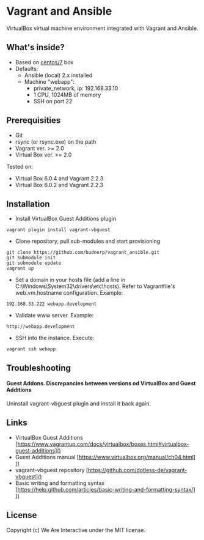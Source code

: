 # Vagrant and Ansible
VirtualBox virtual machine environment integrated with Vagrant and Ansible.

## What's inside?
- Based on [centos/7](https://app.vagrantup.com/centos/boxes/7) box
- Defaults: 
    - Ansible (local) 2.x installed 
    - Machine "webapp":
        - private_network, ip: 192.168.33.10
        - 1 CPU, 1024MB of memory
        - SSH on port 22

## Prerequisities
- Git
- rsync (or rsync.exe) on the path
- Vagrant ver. >= 2.0
- Virtual Box ver. >= 2.0

Tested on:
- Virtual Box 6.0.4 and Vagrant 2.2.3
- Virtual Box 6.0.2 and Vagrant 2.2.3

## Installation
- Install VirtualBox Guest Additions plugin
```
vagrant plugin install vagrant-vbguest
```
- Clone repository, pull sub-modules and start provisioning
```
git clone https://github.com/budnerp/vagrant_ansible.git
git submodule init
git submodule update
vagrant up
```
- Set a domain in your hosts file (add a line in C:\Windows\System32\drivers\etc\hosts). Refer to Vagrantfile's web.vm.hostname configuration. Example:
```
192.168.33.222 webapp.development
```
- Validate www server. Example:
```
http://webapp.development
```
- SSH into the instance. Execute:
```
vagrant ssh webapp
```

## Troubleshooting
#### Guest Addons. Discrepancies between versions od VirtualBox and Guest Additions   
Uninstall vagrant-vbguest plugin and install it back again.

## Links
- VirtualBox Guest Additions [https://www.vagrantup.com/docs/virtualbox/boxes.html#virtualbox-guest-additions]()
- Guest Additions manual [https://www.virtualbox.org/manual/ch04.html]()
- vagrant-vbguest repository [https://github.com/dotless-de/vagrant-vbguest]() 
- Basic writing and formatting syntax [https://help.github.com/articles/basic-writing-and-formatting-syntax/]()

## License
Copyright (c) We Are Interactive under the MIT license.

